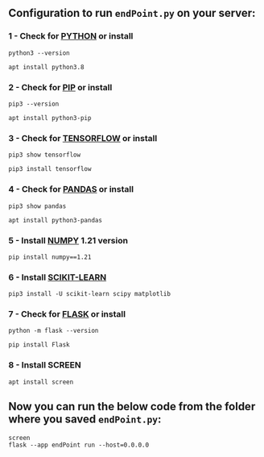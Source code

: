 ## Configuration to run `endPoint.py` on your server:

### 1 - Check for <a href="https://www.python.org/">PYTHON</a> or install
  ```
  python3 --version
  ```
  ```
  apt install python3.8
  ```
### 2 - Check for <a href="https://pypi.org/project/pip/">PIP</a> or install
  ```
  pip3 --version
  ```
  ```
  apt install python3-pip
  ```
### 3 - Check for <a href="https://www.tensorflow.org/?hl=en">TENSORFLOW</a> or install
  ```
  pip3 show tensorflow
  ```
  ```
  pip3 install tensorflow
  ```
### 4 - Check for <a href="https://pandas.pydata.org/">PANDAS</a> or install
  ```
  pip3 show pandas
  ```
  ```
  apt install python3-pandas
  ```
### 5 - Install <a href="https://numpy.org/">NUMPY</a> 1.21 version
  ```
  pip install numpy==1.21
  ```
### 6 - Install <a href="https://scikit-learn.org/stable/">SCIKIT-LEARN</a>
  ```
  pip3 install -U scikit-learn scipy matplotlib
  ```
### 7 - Check for <a href="https://flask.palletsprojects.com/en/2.2.x/">FLASK</a> or install
  ```
  python -m flask --version
  ```
  ```
  pip install Flask
  ```
### 8 - Install SCREEN
  ```
  apt install screen
  ```

## Now you can run the below code from the folder where you saved `endPoint.py`:
  ```
  screen
  flask --app endPoint run --host=0.0.0.0
  ```
